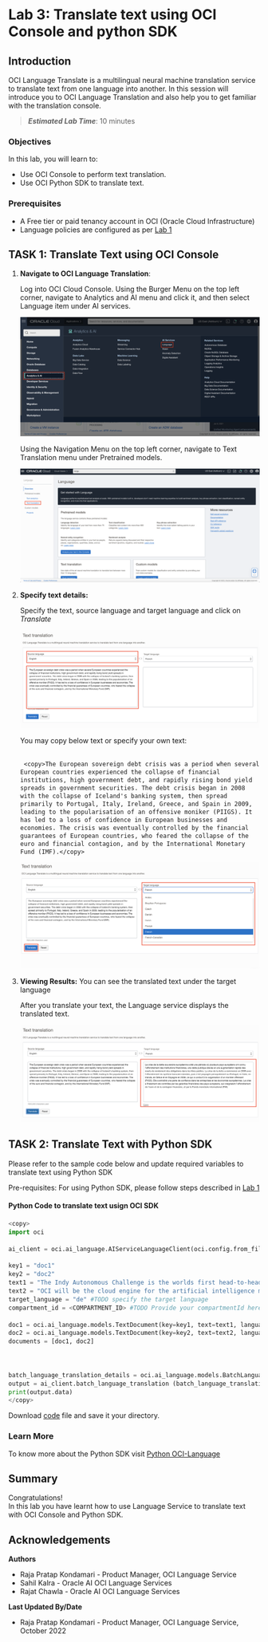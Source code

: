 # Lab 3: Translate text using OCI Console and python SDK

## Introduction

OCI Language Translate is a multilingual neural machine translation service to translate text from one language into another.
In this session will introduce you to OCI Language Translation and also help you to get familiar with the translation console.

> ***Estimated Lab Time***: 10 minutes

### Objectives

In this lab, you will learn to:

- Use OCI Console to perform text translation.
- Use OCI Python SDK to translate text.

### Prerequisites

- A Free tier or paid tenancy account in OCI (Oracle Cloud Infrastructure)
- Language policies are configured as per [Lab 1](?lab=analyze-text#PolicySetup)


## TASK 1: Translate Text using OCI Console


1. **Navigate to OCI Language Translation**: 

    Log into OCI Cloud Console. Using the Burger Menu on the top left corner, navigate to Analytics and AI menu and click it, and then select Language item under AI services.

    ![OCI Menu Screen](./images/navigate-to-ai-language-menu.png " ")

    Using the Navigation Menu on the top left corner, navigate to Text Translation menu under Pretrained models.

    ![OCI Language Screen](./images/navigate-to-translation.png " ")

2. **Specify text details:** 

    Specify the text, source language and target language and click on *Translate*
    
    ![OCI Language Text Translation Screen](./images/enter-text.png " ")

    You may copy below text or specify your own text:
    ```

     <copy>The European sovereign debt crisis was a period when several European countries experienced the collapse of financial institutions, high government debt, and rapidly rising bond yield spreads in government securities. The debt crisis began in 2008 with the collapse of Iceland's banking system, then spread primarily to Portugal, Italy, Ireland, Greece, and Spain in 2009, leading to the popularisation of an offensive moniker (PIIGS). It has led to a loss of confidence in European businesses and economies. The crisis was eventually controlled by the financial guarantees of European countries, who feared the collapse of the euro and financial contagion, and by the International Monetary Fund (IMF).</copy>
    ```



    ![OCI Language Text Analytics - Translate button](./images/translate-button.png " ")

3. **Viewing Results:** You can see the translated text under the target language

    After you translate your text, the Language service displays the translated text.

    ![Translation result](./images/translate-result.png " ")


## TASK 2: Translate Text with Python SDK

Please refer to the sample code below and update required variables to translate text using Python SDK

Pre-requisites: For using Python SDK, please follow steps described in [Lab 1](?lab=analyze-text#Task2AnalyzeTextwithPythonSDK)


#### Python Code to translate text usign OCI SDK

```Python
<copy>
import oci

ai_client = oci.ai_language.AIServiceLanguageClient(oci.config.from_file())

key1 = "doc1"
key2 = "doc2"
text1 = "The Indy Autonomous Challenge is the worlds first head-to-head, high speed autonomous race taking place at the Indianapolis Motor Speedway"
text2 = "OCI will be the cloud engine for the artificial intelligence models that drive the MIT Driverless cars."
target_language = "de" #TODO specify the target language
compartment_id = <COMPARTMENT_ID> #TODO Provide your compartmentId here

doc1 = oci.ai_language.models.TextDocument(key=key1, text=text1, language_code="en")
doc2 = oci.ai_language.models.TextDocument(key=key2, text=text2, language_code="en")
documents = [doc1, doc2]



batch_language_translation_details = oci.ai_language.models.BatchLanguageTranslationDetails(documents=documents, compartment_id=compartment_id, target_language_code=target_language)
output = ai_client.batch_language_translation (batch_language_translation_details)
print(output.data)
</copy>
```

Download [code](./files/translationpythonsdk.py) file and save it your directory.

### Learn More
To know more about the Python SDK visit [Python OCI-Language](https://docs.oracle.com/en-us/iaas/tools/python/2.43.1/api/ai_language/client/oci.ai_language.AIServiceLanguageClient.html)


## **Summary**

Congratulations! </br>
In this lab you have learnt how to use Language Service to translate text with OCI Console and Python SDK.

## Acknowledgements

**Authors**
  * Raja Pratap Kondamari - Product Manager, OCI Language Service
  * Sahil Kalra - Oracle AI OCI Language Services
  * Rajat Chawla - Oracle AI OCI Language Services

**Last Updated By/Date**
* Raja Pratap Kondamari - Product Manager, OCI Language Service, October 2022

